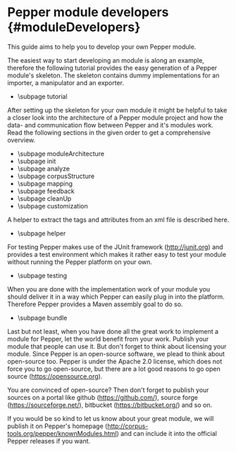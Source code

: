 Pepper module developers {#moduleDevelopers}
============================

This guide aims to help you to develop your own Pepper module.

The easiest way to start developing an module is along an example, therefore the following tutorial provides the easy generation of a Pepper module's skeleton. The skeleton contains dummy implementations for an importer, a manipulator and an exporter.  

* \subpage tutorial

After setting up the skeleton for your own module it might be helpful to take a closer look into the architecture of a Pepper module project and how the data- and communication flow between Pepper and it's modules work. Read the following sections in the given order to get a comprehensive overview.

* \subpage moduleArchitecture
* \subpage init
* \subpage analyze
* \subpage corpusStructure
* \subpage mapping
* \subpage feedback
* \subpage cleanUp
* \subpage customization

A helper to extract the tags and attributes from an xml file is described here.
* \subpage helper

For testing Pepper makes use of the JUnit framework (http://junit.org) and provides a test environment which makes it rather easy to test your module without running the Pepper platform on your own.

* \subpage testing

When you are done with the implementation work of your module you should deliver it in a way which Pepper can easily plug in into the platform. Therefore Pepper provides a Maven assembly goal to do so.  

* \subpage bundle

Last but not least, when you have done all the great work to implement a module for Pepper, let the world benefit from your work. Publish your module that people can use it. But don't forget to think about licensing your module. Since Pepper is an open-source software, we plead to think about open-source too. Pepper is under the Apache 2.0 license, which does not force you to go open-source, but there are a lot good reasons to go open source (https://opensource.org).
 
You are convinced of open-source? Then don't forget to publish your sources on a portal like github (https://github.com/), source forge (https://sourceforge.net/), bitbucket (https://bitbucket.org/) and so on.

If you would be so kind to let us know about your great module, we will publish it on Pepper's homepage (http://corpus-tools.org/pepper/knownModules.html) and can include it into the official Pepper releases if you want.
